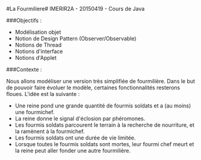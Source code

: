 #La Fourmiliere#
IMERIR2A - 20150419 - Cours de Java

###Objectifs : 
* Modélisation objet
* Notion de Design Pattern (Observer/Observable)
* Notions de Thread
* Notions d'interface
* Notions d'Applet

###Contexte : 

Nous allons modéliser une version très simplifiée de fourmilière. Dans le but de pouvoir faire évoluer le modèle, certaines fonctionnalités resterons floues. L'idée est la suivante :
- Une reine pond une grande quantité de fourmis soldats et a (au moins) une fourmi­chef.
- La reine donne le signal d'éclosion par phéromones.
- Les fourmis soldats parcourent le terrain à la recherche de nourriture,
et la ramènent à la fourmi­chef.
- Les fourmis soldats ont une durée de vie limitée.
- Lorsque toutes le fourmis soldats sont mortes, leur fourmi chef meurt
et la reine peut aller fonder une autre fourmilière.
